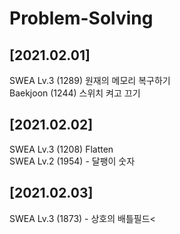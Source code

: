# Problem-Solving<br>
## [2021.02.01]
SWEA Lv.3 (1289) 원재의 메모리 복구하기<br>
Baekjoon (1244) 스위치 켜고 끄기
## [2021.02.02]
SWEA Lv.3 (1208) Flatten<br>
SWEA Lv.2 (1954) - 달팽이 숫자<br>
## [2021.02.03]
SWEA Lv.3 (1873) - 상호의 배틀필드<
